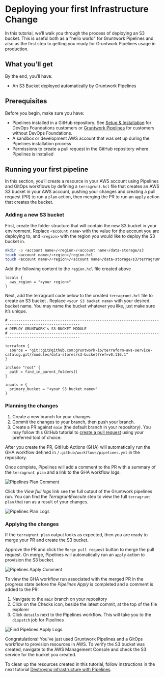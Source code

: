 # Deploying your first Infrastructure Change

In this tutorial, we’ll walk you through the process of deploying an S3 bucket. This is useful both as a "hello world" for Gruntwork Pipelines and also as the first step to getting you ready for Gruntwork Pipelines usage in production.

## What you'll get

By the end, you’ll have:

- An S3 Bucket deployed automatically by Gruntwork Pipelines

## Prerequisites

Before you begin, make sure you have:

- Pipelines installed in a GitHub repository. See [Setup & Installation](2.0/docs/pipelines/installation/prerequisites/awslandingzone) for DevOps Foundations customers or [Gruntwork Pipelines](/PATH_TO_STANDALONE) for customers without DevOps Foundations.
- A sandbox or development AWS account that was set up during the Pipelines installation process
- Permissions to create a pull request in the GitHub repository where Pipelines is installed

## Running your first pipeline

In this section, you’ll create a resource in your AWS account using Pipelines and GitOps workflows by defining a `terragrunt.hcl` file that creates an AWS S3 bucket in your AWS account, pushing your changes and creating a pull request (PR) to run a `plan` action, then merging the PR to run an `apply` action that creates the bucket.

### Adding a new S3 bucket

First, create the folder structure that will contain the new S3 bucket in your environment. Replace `<account name>` with the value for the account you are deploying to, and `<region>` with the region you would like to deploy the S3 bucket in.

```bash
mkdir -p <account name>/<region>/<account name>/data-storage/s3
touch <account name>/<region>/region.hcl
touch <account name>/<region>/<account name>/data-storage/s3/terragrunt.hcl
```

Add the following content to the `region.hcl` file created above

```hcl title="<account name>/<region>/region.hcl"
locals {
  aws_region = "<your region>"
}
```

Next, add the terragrunt code below to the created `terragrunt.hcl` file to create an S3 bucket . Replace `<your S3 bucket name>` with your desired bucket name. You may name the bucket whatever you like, just make sure it’s unique.


```hcl title="<account name>/<region>/<account name>/data-storage/s3/terragrunt.hcl"
# ------------------------------------------------------------------------------------------------------
# DEPLOY GRUNTWORK’s S3-BUCKET MODULE
# ------------------------------------------------------------------------------------------------------

terraform {
  source = "git::git@github.com:gruntwork-io/terraform-aws-service-catalog.git//modules/data-stores/s3-bucket?ref=v0.116.1"
}

include "root" {
  path = find_in_parent_folders()
}

inputs = {
  primary_bucket = "<your S3 bucket name>"
}
```

### Planning the changes

1. Create a new branch for your changes
1. Commit the changes to your branch, then push your branch.
1. Create a PR against `main` (the default branch in your repository). You may follow this GitHub tutorial to [create a pull request](https://docs.github.com/en/pull-requests/collaborating-with-pull-requests/proposing-changes-to-your-work-with-pull-requests/creating-a-pull-request) using your preferred tool of choice.

After you create the PR, GitHub Actions (GHA) will automatically run the GHA workflow defined in `/.github/workflows/pipelines.yml` in the repository.

Once complete, Pipelines will add a comment to the PR with a summary of the `terragrunt plan` and a link to the GHA workflow logs.

![Pipelines Plan Comment](/img/pipelines/tutorial/pipelines-plan-comment.png)

Click the *View full logs* link see the full output of the Gruntwork pipelines run. You can find the *TerragruntExecute* step to view the full `terragrunt plan` that ran as a result of your changes.

![Pipelines Plan Logs](/img/pipelines/tutorial/pipelines-plan-logs.png)

### Applying the changes

If the `terragrunt plan` output looks as expected, then you are ready to merge your PR and create the S3 bucket.

Approve the PR and click the `Merge pull request` button to merge the pull request. On merge, Pipelines will automatically run an `apply` action to provision the S3 bucket.

![Pipelines Apply Comment](/img/pipelines/tutorial/pipelines-apply-comment.png)

To view the GHA workflow run associated with the merged PR in the progress state before the *Pipelines Apply* is completed and a comment is added to the PR:

1. Navigate to the `main` branch on your repository
1. Click on the Checks icon, beside the latest commit, at the top of the file explorer
1. Click `details` next to the Pipelines workflow. This will take you to the `dispatch` job for Pipelines

![Find Pipelines Apply Logs](/img/pipelines/tutorial/find-pipelines-apply-logs.png)

Congratulations! You've just used Gruntwork Pipelines and a GitOps workflow to provision resources in AWS. To verify the S3 bucket was created, navigate to the AWS Management Console and check the S3 service for the bucket you created.

To clean up the resources created in this tutorial, follow instructions in the next tutorial [Destroying infrastructure with Pipelines](/2.0/docs/pipelines/tutorials/destroying-infrastructure).
